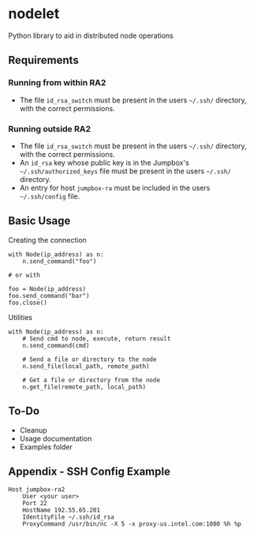 # nodelet
Python library to aid in distributed node operations

## Requirements

### Running from within RA2

- The file `id_rsa_switch` must be present in the users `~/.ssh/` directory, with the correct permissions.

### Running outside RA2

- The file `id_rsa_switch` must be present in the users `~/.ssh/` directory, with the correct permissions.
- An `id_rsa` key whose public key is in the Jumpbox's `~/.ssh/authorized_keys` file must be present in the users `~/.ssh/` directory.
- An entry for host `jumpbox-ra` must be included in the users `~/.ssh/config` file.

## Basic Usage

Creating the connection

```
with Node(ip_address) as n:
    n.send_command("foo")

# or with

foo = Node(ip_address)
foo.send_command("bar")
foo.close()
```
Utilities
```
with Node(ip_address) as n:
    # Send cmd to node, execute, return result
    n.send_command(cmd)

    # Send a file or directory to the node
    n.send_file(local_path, remote_path)

    # Get a file or directory from the node
    n.get_file(remote_path, local_path)

```


## To-Do

- Cleanup
- Usage documentation
- Examples folder

## Appendix - SSH Config Example

```
Host jumpbox-ra2
	User <your user>
	Port 22
	HostName 192.55.65.201
	IdentityFile ~/.ssh/id_rsa
	ProxyCommand /usr/bin/nc -X 5 -x proxy-us.intel.com:1080 %h %p
```